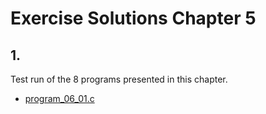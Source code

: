 # Exercise Solutions Chapter 5 #
## 1. ##
Test run of the 8 programs presented in this chapter.  
 - [program_06_01.c](Exercise_01/Program_06_01/program_06_01.c)  
 

